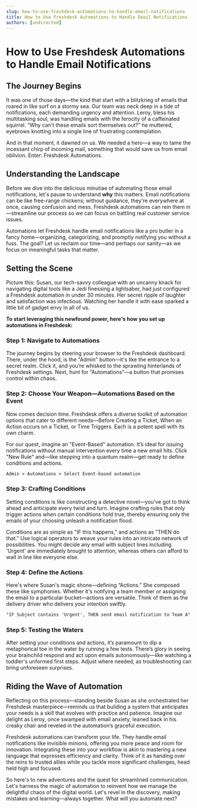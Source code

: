 ```yaml
---
slug: how-to-use-freshdesk-automations-to-handle-email-notifications
title: How to Use Freshdesk Automations to Handle Email Notifications
authors: [undirected]
---
```



# How to Use Freshdesk Automations to Handle Email Notifications

## The Journey Begins

It was one of those days—the kind that start with a blitzkrieg of emails that roared in like surf on a stormy sea. Our team was neck deep in a tide of notifications, each demanding urgency and attention. Leroy, bless his multitasking soul, was handling emails with the ferocity of a caffeinated squirrel. “Why can't these emails sort themselves out?” he muttered, eyebrows knotting into a single line of frustrating contemplation.

And in that moment, it dawned on us. We needed a hero—a way to tame the incessant chirp of incoming mail, something that would save us from email oblivion. Enter: Freshdesk Automations.

## Understanding the Landscape

Before we dive into the delicious minutiae of automating those email notifications, let's pause to understand **why** this matters. Email notifications can be like free-range chickens; without guidance, they're everywhere at once, causing confusion and mess. Freshdesk automations can rein them in—streamline our process so we can focus on battling real customer service issues.

Automations let Freshdesk handle email notifications like a pro butler in a fancy home—organizing, categorizing, and promptly notifying you without a fuss. The goal? Let us reclaim our time—and perhaps our sanity—as we focus on meaningful tasks that matter.

## Setting the Scene

Picture this: Susan, our tech-savvy colleague with an uncanny knack for navigating digital tools like a Jedi finessing a lightsaber, had just configured a Freshdesk automation in under 30 minutes. Her secret ripple of laughter and satisfaction was infectious. Watching her handle it with ease sparked a little bit of gadget envy in all of us.

**To start leveraging this newfound power, here's how you set up automations in Freshdesk:**

### Step 1: Navigate to Automations

The journey begins by steering your browser to the Freshdesk dashboard. There, under the hood, is the "Admin" button—it's like the entrance to a secret realm. Click it, and you’re whisked to the sprawling hinterlands of Freshdesk settings. Next, hunt for “Automations”—a button that promises control within chaos.

### Step 2: Choose Your Weapon—Automations Based on the Event

Now comes decision time. Freshdesk offers a diverse toolkit of automation options that cater to different needs—Before Creating a Ticket, When an Action occurs on a Ticket, or Time Triggers. Each is a potent spell with its own charm.

For our quest, imagine an "Event-Based" automation. It’s ideal for issuing notifications without manual intervention every time a new email hits. Click "New Rule" and—like stepping into a quantum realm—get ready to define conditions and actions.

```markdown
Admin > Automations > Select Event-based automation
```

### Step 3: Crafting Conditions

Setting conditions is like constructing a detective novel—you've got to think ahead and anticipate every twist and turn. Imagine crafting rules that only trigger actions when certain conditions hold true, thereby ensuring only the emails of your choosing unleash a notification flood.

Conditions are as simple as "IF this happens," and actions as "THEN do that." Use logical operators to weave your rules into an intricate network of possibilities. You might decide any email with subject lines including 'Urgent' are immediately brought to attention, whereas others can afford to wait in line like everyone else.

### Step 4: Define the Actions

Here's where Susan's magic shone—defining “Actions.” She composed these like symphonies. Whether it's notifying a team member or assigning the email to a particular bucket—actions are versatile. Think of them as the delivery driver who delivers your intention swiftly.

```markdown
"IF Subject contains 'Urgent', THEN send email notification to Team A"
```

### Step 5: Testing the Waters

After setting your conditions and actions, it’s paramount to dip a metaphorical toe in the water by running a few tests. There’s glory in seeing your brainchild respond and act upon emails autonomously—like watching a toddler's unformed first steps. Adjust where needed, as troubleshooting can bring unforeseen surprises.

## Riding the Wave of Automation

Reflecting on this process—standing beside Susan as she orchestrated her Freshdesk masterpiece—reminds us that building a system that anticipates your needs is a skill that evolves with practice and patience. Imagine our delight as Leroy, once swamped with email anxiety, leaned back in his creaky chair and reveled in the automation’s graceful execution. 

Freshdesk automations can transform your life. They handle email notifications like invisible minions, offering you more peace and room for innovation. Integrating these into your workflow is akin to mastering a new language that expresses efficiency and clarity. Think of it as handing over the reins to trusted allies while you tackle more significant challenges, head held high and focused.

So here's to new adventures and the quest for streamlined communication. Let's harness the magic of automation to reinvent how we manage the delightful chaos of the digital world. Let's revel in the discovery, making mistakes and learning—always together. What will you automate next?